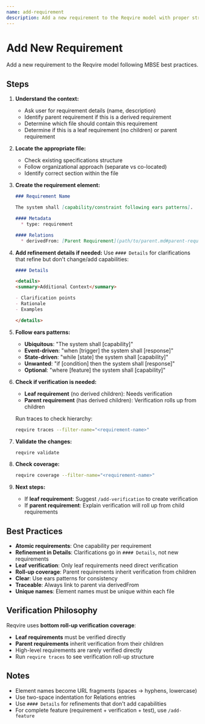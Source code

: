 ```yaml
---
name: add-requirement
description: Add a new requirement to the Reqvire model with proper structure and traceability
---
```


# Add New Requirement

Add a new requirement to the Reqvire model following MBSE best practices.

## Steps

1. **Understand the context:**
   - Ask user for requirement details (name, description)
   - Identify parent requirement if this is a derived requirement
   - Determine which file should contain this requirement
   - Determine if this is a leaf requirement (no children) or parent requirement

2. **Locate the appropriate file:**
   - Check existing specifications structure
   - Follow organizational approach (separate vs co-located)
   - Identify correct section within the file

3. **Create the requirement element:**
   ```markdown
   ### Requirement Name

   The system shall [capability/constraint following ears patterns].

   #### Metadata
     * type: requirement

   #### Relations
     * derivedFrom: [Parent Requirement](path/to/parent.md#parent-requirement)
   ```

4. **Add refinement details if needed:**
   Use `#### Details` for clarifications that refine but don't change/add capabilities:
   ```markdown
   #### Details

   <details>
   <summary>Additional Context</summary>

   - Clarification points
   - Rationale
   - Examples

   </details>
   ```

5. **Follow ears patterns:**
   - **Ubiquitous**: "The system shall [capability]"
   - **Event-driven**: "when [trigger] the system shall [response]"
   - **State-driven**: "while [state] the system shall [capability]"
   - **Unwanted**: "if [condition] then the system shall [response]"
   - **Optional**: "where [feature] the system shall [capability]"

6. **Check if verification is needed:**
   - **Leaf requirement** (no derived children): Needs verification
   - **Parent requirement** (has derived children): Verification rolls up from children

   Run traces to check hierarchy:
   ```bash
   reqvire traces --filter-name="<requirement-name>"
   ```

7. **Validate the changes:**
   ```bash
   reqvire validate
   ```

8. **Check coverage:**
   ```bash
   reqvire coverage --filter-name="<requirement-name>"
   ```

9. **Next steps:**
   - If **leaf requirement**: Suggest `/add-verification` to create verification
   - If **parent requirement**: Explain verification will roll up from child requirements

## Best Practices

- **Atomic requirements**: One capability per requirement
- **Refinement in Details**: Clarifications go in `#### Details`, not new requirements
- **Leaf verification**: Only leaf requirements need direct verification
- **Roll-up coverage**: Parent requirements inherit verification from children
- **Clear**: Use ears patterns for consistency
- **Traceable**: Always link to parent via derivedFrom
- **Unique names**: Element names must be unique within each file

## Verification Philosophy

Reqvire uses **bottom roll-up verification coverage**:
- **Leaf requirements** must be verified directly
- **Parent requirements** inherit verification from their children
- High-level requirements are rarely verified directly
- Run `reqvire traces` to see verification roll-up structure

## Notes

- Element names become URL fragments (spaces → hyphens, lowercase)
- Use two-space indentation for Relations entries
- Use `#### Details` for refinements that don't add capabilities
- For complete feature (requirement + verification + test), use `/add-feature`
